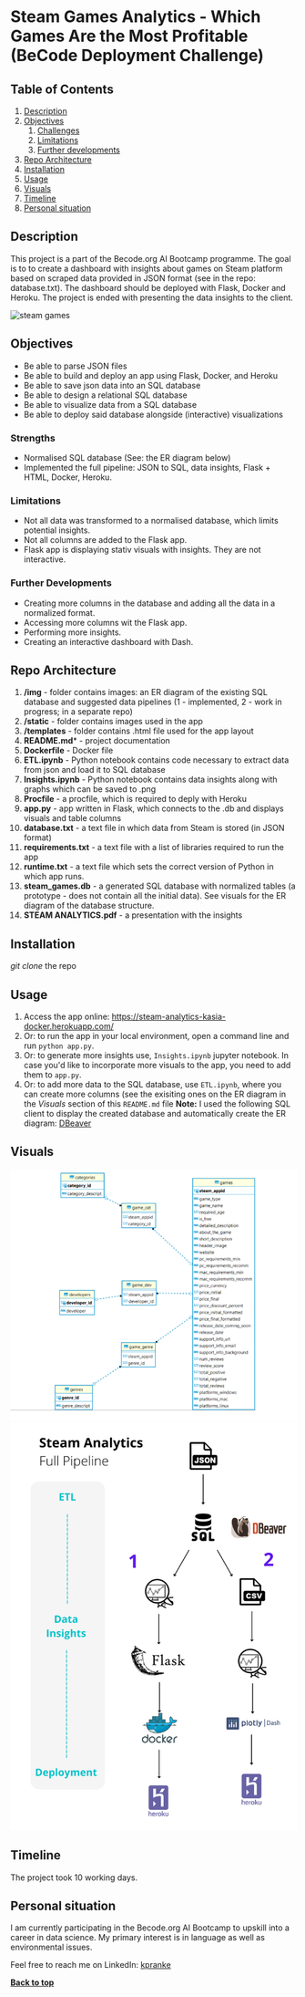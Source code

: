 # Steam Games Analytics - Which Games Are the Most Profitable (BeCode Deployment Challenge)

## Table of Contents
1. [Description](#description)
1. [Objectives](#objectives)
	1. [Challenges](#challenges)
	2. [Limitations](#limitations)
	3. [Further developments](#further-developments)
1. [Repo Architecture](#repo-architecture)
1. [Installation](#installation)
1. [Usage](#usage)
1. [Visuals](#visuals)
1. [Timeline](#timeline)
1. [Personal situation](#personal-situation)

## Description
This project is a part of the Becode.org AI Bootcamp programme. The goal is to to create a dashboard with insights about games on Steam platform based on scraped data provided in JSON format (see in the repo: database.txt). The dashboard should be deployed with Flask, Docker and Heroku. The project is ended with presenting the data insights to the client.

![steam games](https://static.techspot.com/images2/news/bigimage/2019/09/2019-09-20-image-3.jpg)

## Objectives

- Be able to parse JSON files
- Be able to build and deploy an app using Flask, Docker, and Heroku
- Be able to save json data into an SQL database
- Be able to design a relational SQL database
- Be able to visualize data from a SQL database
- Be able to deploy said database alongside (interactive) visualizations

### Strengths

- Normalised SQL database (See: the ER diagram below)
- Implemented the full pipeline:  JSON to SQL, data insights, Flask + HTML, Docker, Heroku.

### Limitations

- Not all data was transformed to a normalised database, which limits potential insights.
- Not all columns are added to the Flask app.
- Flask app is displaying stativ visuals with insights. They are not interactive.

### Further Developments

- Creating more columns in the database and adding all the data in a normalized format.
- Accessing more columns wit the Flask app.
- Performing more insights.
- Creating an interactive dashboard with Dash.

## Repo Architecture

1. **/img** - folder contains images: an ER diagram of the existing SQL database and suggested data pipelines (1 - implemented, 2 - work in progress; in a separate repo)
1. **/static** - folder contains images used in the app
1. **/templates** - folder contains .html file used for the app layout
1. **README.md*** - project documentation
1. **Dockerfile**  - Docker file
1. **ETL.ipynb** - Python notebook contains code necessary to extract data from json and load it to SQL database
1. **Insights.ipynb** - Python notebook contains data insights along with graphs which can be saved to .png
1. **Procfile** - a procfile, which is required to deply with Heroku
1. **app.py** - app written in Flask, which connects to the .db and displays visuals and table columns
1. **database.txt** - a text file in which data from Steam is stored (in JSON format)
1. **requirements.txt** - a text file with a list of libraries required to run the app
1. **runtime.txt** - a text file which sets the correct version of Python in which app runs.
1. **steam_games.db** - a generated SQL database with normalized tables (a prototype - does not contain all the initial data). See visuals for the ER diagram of the database structure.
1. **STEAM ANALYTICS.pdf** - a presentation with the insights

## Installation

 *git clone* the repo 


## Usage
1. Access the app online: https://steam-analytics-kasia-docker.herokuapp.com/
1. Or: to run the app in your local environment, open a command line and run `python app.py`.
1. Or: to generate more insights use, `Insights.ipynb` jupyter notebook. In case you'd like to incorporate more visuals to the app, you need to add them to `app.py`.
1. Or: to add more data to the SQL database, use `ETL.ipynb`, where you can create more columns (see the exisiting ones on the ER diagram in the *Visuals* section of this `README.md` file
**Note:** I used the following SQL client to display the created database and automatically create the ER diagram: [DBeaver](https://dbeaver.io/)

## Visuals

![db schema](img/steam_analytics_ER_diagram.png)
![pipeline](img/pipeline.png)
## Timeline

The project took 10 working days.

## Personal situation

I am currently participating in the Becode.org AI Bootcamp to upskill into a career in data science. My primary interest is in language as well as environmental issues.


Feel free to reach me on LinkedIn: [kpranke](https://github.com/kpranke)

**[Back to top](#table-of-contents)**

